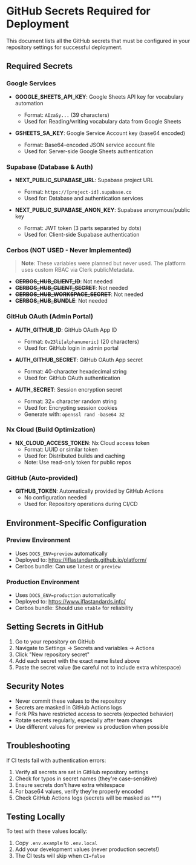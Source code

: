 # GitHub Secrets Required for Deployment

This document lists all the GitHub secrets that must be configured in your repository settings for successful deployment.

## Required Secrets

### Google Services
- **GOOGLE_SHEETS_API_KEY**: Google Sheets API key for vocabulary automation
  - Format: `AIzaSy...` (39 characters)
  - Used for: Reading/writing vocabulary data from Google Sheets

- **GSHEETS_SA_KEY**: Google Service Account key (base64 encoded)
  - Format: Base64-encoded JSON service account file
  - Used for: Server-side Google Sheets authentication

### Supabase (Database & Auth)
- **NEXT_PUBLIC_SUPABASE_URL**: Supabase project URL
  - Format: `https://[project-id].supabase.co`
  - Used for: Database and authentication services

- **NEXT_PUBLIC_SUPABASE_ANON_KEY**: Supabase anonymous/public key
  - Format: JWT token (3 parts separated by dots)
  - Used for: Client-side Supabase authentication

### Cerbos (NOT USED - Never Implemented)
> **Note**: These variables were planned but never used. The platform uses custom RBAC via Clerk publicMetadata.

- ~~**CERBOS_HUB_CLIENT_ID**~~: Not needed
- ~~**CERBOS_HUB_CLIENT_SECRET**~~: Not needed
- ~~**CERBOS_HUB_WORKSPACE_SECRET**~~: Not needed
- ~~**CERBOS_HUB_BUNDLE**~~: Not needed

### GitHub OAuth (Admin Portal)
- **AUTH_GITHUB_ID**: GitHub OAuth App ID
  - Format: `Ov23li[alphanumeric]` (20 characters)
  - Used for: GitHub login in admin portal

- **AUTH_GITHUB_SECRET**: GitHub OAuth App secret
  - Format: 40-character hexadecimal string
  - Used for: GitHub OAuth authentication

- **AUTH_SECRET**: Session encryption secret
  - Format: 32+ character random string
  - Used for: Encrypting session cookies
  - Generate with: `openssl rand -base64 32`

### Nx Cloud (Build Optimization)
- **NX_CLOUD_ACCESS_TOKEN**: Nx Cloud access token
  - Format: UUID or similar token
  - Used for: Distributed builds and caching
  - Note: Use read-only token for public repos

### GitHub (Auto-provided)
- **GITHUB_TOKEN**: Automatically provided by GitHub Actions
  - No configuration needed
  - Used for: Repository operations during CI/CD

## Environment-Specific Configuration

### Preview Environment
- Uses `DOCS_ENV=preview` automatically
- Deployed to: https://iflastandards.github.io/platform/
- Cerbos bundle: Can use `latest` or `preview`

### Production Environment  
- Uses `DOCS_ENV=production` automatically
- Deployed to: https://www.iflastandards.info/
- Cerbos bundle: Should use `stable` for reliability

## Setting Secrets in GitHub

1. Go to your repository on GitHub
2. Navigate to Settings → Secrets and variables → Actions
3. Click "New repository secret"
4. Add each secret with the exact name listed above
5. Paste the secret value (be careful not to include extra whitespace)

## Security Notes

- Never commit these values to the repository
- Secrets are masked in GitHub Actions logs
- Fork PRs have restricted access to secrets (expected behavior)
- Rotate secrets regularly, especially after team changes
- Use different values for preview vs production when possible

## Troubleshooting

If CI tests fail with authentication errors:
1. Verify all secrets are set in GitHub repository settings
2. Check for typos in secret names (they're case-sensitive)
3. Ensure secrets don't have extra whitespace
4. For base64 values, verify they're properly encoded
5. Check GitHub Actions logs (secrets will be masked as ***)

## Testing Locally

To test with these values locally:
1. Copy `.env.example` to `.env.local`
2. Add your development values (never production secrets!)
3. The CI tests will skip when `CI=false`